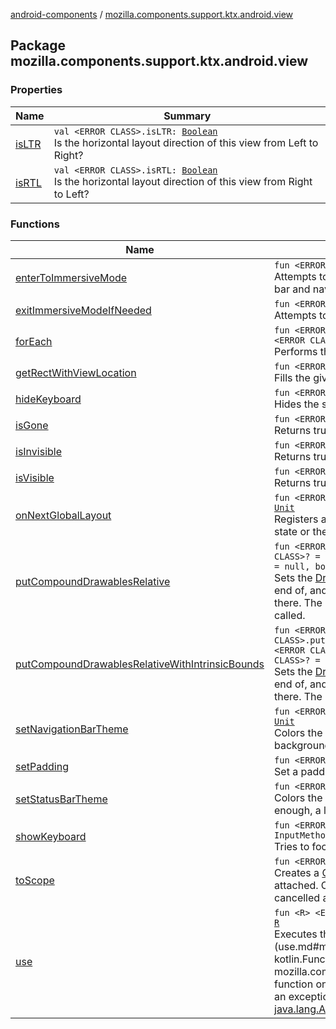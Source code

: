 [android-components](../index.md) / [mozilla.components.support.ktx.android.view](./index.md)

## Package mozilla.components.support.ktx.android.view

### Properties

| Name | Summary |
|---|---|
| [isLTR](is-l-t-r.md) | `val <ERROR CLASS>.isLTR: `[`Boolean`](https://kotlinlang.org/api/latest/jvm/stdlib/kotlin/-boolean/index.html)<br>Is the horizontal layout direction of this view from Left to Right? |
| [isRTL](is-r-t-l.md) | `val <ERROR CLASS>.isRTL: `[`Boolean`](https://kotlinlang.org/api/latest/jvm/stdlib/kotlin/-boolean/index.html)<br>Is the horizontal layout direction of this view from Right to Left? |

### Functions

| Name | Summary |
|---|---|
| [enterToImmersiveMode](enter-to-immersive-mode.md) | `fun <ERROR CLASS>.enterToImmersiveMode(): `[`Unit`](https://kotlinlang.org/api/latest/jvm/stdlib/kotlin/-unit/index.html)<br>Attempts to call immersive mode using the View to hide the status bar and navigation buttons. |
| [exitImmersiveModeIfNeeded](exit-immersive-mode-if-needed.md) | `fun <ERROR CLASS>.exitImmersiveModeIfNeeded(): `[`Unit`](https://kotlinlang.org/api/latest/jvm/stdlib/kotlin/-unit/index.html)<br>Attempts to come out from immersive mode using the View. |
| [forEach](for-each.md) | `fun <ERROR CLASS>.~~forEach~~(action: (<ERROR CLASS>) -> `[`Unit`](https://kotlinlang.org/api/latest/jvm/stdlib/kotlin/-unit/index.html)`): <ERROR CLASS>`<br>Performs the given action on each View in this ViewGroup. |
| [getRectWithViewLocation](get-rect-with-view-location.md) | `fun <ERROR CLASS>.getRectWithViewLocation(): <ERROR CLASS>`<br>Fills the given [Rect](#) with data about location view in the window. |
| [hideKeyboard](hide-keyboard.md) | `fun <ERROR CLASS>.hideKeyboard(): `[`Unit`](https://kotlinlang.org/api/latest/jvm/stdlib/kotlin/-unit/index.html)<br>Hides the soft input window. |
| [isGone](is-gone.md) | `fun <ERROR CLASS>.~~isGone~~(): `[`Boolean`](https://kotlinlang.org/api/latest/jvm/stdlib/kotlin/-boolean/index.html)<br>Returns true if this view's visibility is set to View.GONE. |
| [isInvisible](is-invisible.md) | `fun <ERROR CLASS>.~~isInvisible~~(): `[`Boolean`](https://kotlinlang.org/api/latest/jvm/stdlib/kotlin/-boolean/index.html)<br>Returns true if this view's visibility is set to View.INVISIBLE. |
| [isVisible](is-visible.md) | `fun <ERROR CLASS>.~~isVisible~~(): `[`Boolean`](https://kotlinlang.org/api/latest/jvm/stdlib/kotlin/-boolean/index.html)<br>Returns true if this view's visibility is set to View.VISIBLE. |
| [onNextGlobalLayout](on-next-global-layout.md) | `fun <ERROR CLASS>.onNextGlobalLayout(callback: () -> `[`Unit`](https://kotlinlang.org/api/latest/jvm/stdlib/kotlin/-unit/index.html)`): `[`Unit`](https://kotlinlang.org/api/latest/jvm/stdlib/kotlin/-unit/index.html)<br>Registers a one-time callback to be invoked when the global layout state or the visibility of views within the view tree changes. |
| [putCompoundDrawablesRelative](put-compound-drawables-relative.md) | `fun <ERROR CLASS>.putCompoundDrawablesRelative(start: <ERROR CLASS>? = null, top: <ERROR CLASS>? = null, end: <ERROR CLASS>? = null, bottom: <ERROR CLASS>? = null): <ERROR CLASS>`<br>Sets the [Drawable](#)s (if any) to appear to the start of, above, to the end of, and below the text. Use `null` if you do not want a Drawable there. The Drawables must already have had [Drawable.setBounds](#) called. |
| [putCompoundDrawablesRelativeWithIntrinsicBounds](put-compound-drawables-relative-with-intrinsic-bounds.md) | `fun <ERROR CLASS>.putCompoundDrawablesRelativeWithIntrinsicBounds(start: <ERROR CLASS>? = null, top: <ERROR CLASS>? = null, end: <ERROR CLASS>? = null, bottom: <ERROR CLASS>? = null): <ERROR CLASS>`<br>Sets the [Drawable](#)s (if any) to appear to the start of, above, to the end of, and below the text. Use `null` if you do not want a Drawable there. The Drawables' bounds will be set to their intrinsic bounds. |
| [setNavigationBarTheme](set-navigation-bar-theme.md) | `fun <ERROR CLASS>.setNavigationBarTheme(backgroundColor: `[`Int`](https://kotlinlang.org/api/latest/jvm/stdlib/kotlin/-int/index.html)`): `[`Unit`](https://kotlinlang.org/api/latest/jvm/stdlib/kotlin/-unit/index.html)<br>Colors the navigation bar black or white depending on the background color. |
| [setPadding](set-padding.md) | `fun <ERROR CLASS>.setPadding(padding: `[`Padding`](../mozilla.components.support.base.android/-padding/index.md)`): `[`Unit`](https://kotlinlang.org/api/latest/jvm/stdlib/kotlin/-unit/index.html)<br>Set a padding using [Padding](../mozilla.components.support.base.android/-padding/index.md) object. |
| [setStatusBarTheme](set-status-bar-theme.md) | `fun <ERROR CLASS>.setStatusBarTheme(themeColor: `[`Int`](https://kotlinlang.org/api/latest/jvm/stdlib/kotlin/-int/index.html)`): `[`Unit`](https://kotlinlang.org/api/latest/jvm/stdlib/kotlin/-unit/index.html)<br>Colors the status bar to match the theme color. If the color is light enough, a light status bar with dark icons will be used. |
| [showKeyboard](show-keyboard.md) | `fun <ERROR CLASS>.showKeyboard(flags: `[`Int`](https://kotlinlang.org/api/latest/jvm/stdlib/kotlin/-int/index.html)` = InputMethodManager.SHOW_IMPLICIT): `[`Unit`](https://kotlinlang.org/api/latest/jvm/stdlib/kotlin/-unit/index.html)<br>Tries to focus this view and show the soft input window for it. |
| [toScope](to-scope.md) | `fun <ERROR CLASS>.toScope(): CoroutineScope`<br>Creates a [CoroutineScope](#) that is active as long as this [View](#) is attached. Once this [View](#) gets detached this [CoroutineScope](#) gets cancelled automatically. |
| [use](use.md) | `fun <R> <ERROR CLASS>.use(functionBlock: (<ERROR CLASS>) -> `[`R`](use.md#R)`): `[`R`](use.md#R)<br>Executes the given [functionBlock](use.md#mozilla.components.support.ktx.android.view$use(, kotlin.Function1((, mozilla.components.support.ktx.android.view.use.R)))/functionBlock) function on this resource and then closes it down correctly whether an exception is thrown or not. This is inspired by [java.lang.AutoCloseable.use](https://kotlinlang.org/api/latest/jvm/stdlib/kotlin/use.html). |
